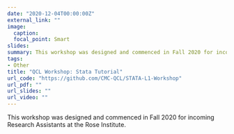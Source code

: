 ```yaml
---
date: "2020-12-04T00:00:00Z"
external_link: ""
image:
  caption: 
  focal_point: Smart
slides: 
summary: This workshop was designed and commenced in Fall 2020 for incoming Research Assistants at the Rose Institute.
tags:
- Other
title: "QCL Workshop: Stata Tutorial"
url_code: "https://github.com/CMC-QCL/STATA-L1-Workshop"
url_pdf: ""
url_slides: ""
url_video: ""
---
```


This workshop was designed and commenced in Fall 2020 for incoming Research Assistants at the Rose Institute.
